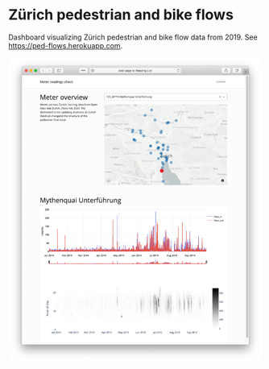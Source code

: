 # Zürich pedestrian and bike flows
Dashboard visualizing Zürich pedestrian and bike flow data from 2019. 
See https://ped-flows.herokuapp.com. 

![Screenshot of Heroku-app](img/ped-flows_screenshot.png)
